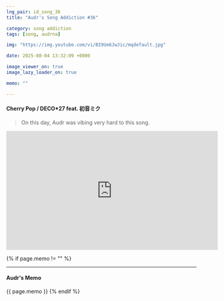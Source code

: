 ```yaml
---
lng_pair: id_song_36
title: "Audr's Song Addiction #36"

category: song addiction
tags: [song, audrna]

img: "https://img.youtube.com/vi/BI9Ue6JwJic/mqdefault.jpg"

date: 2025-08-04 13:32:09 +0800

image_viewer_on: true
image_lazy_loader_on: true

memo: ""

---
```


<!-- outline-start -->
#### Cherry Pop / DECO*27 feat. 初音ミク
<!-- outline-end -->

> On this day, Audr was vibing very hard to this song.

<iframe
  width="560"
  height="315"
  src="https://www.youtube.com/embed/BI9Ue6JwJic"
  title="YouTube video player"
  frameborder="0"
  allow="accelerometer; clipboard-write; encrypted-media; gyroscope; picture-in-picture; web-share"
  referrerpolicy="strict-origin-when-cross-origin"
  allowfullscreen
  data-align="center"
></iframe>

{% if page.memo != "" %}
<hr>

#### Audr's Memo

{{ page.memo }}
{% endif %}

